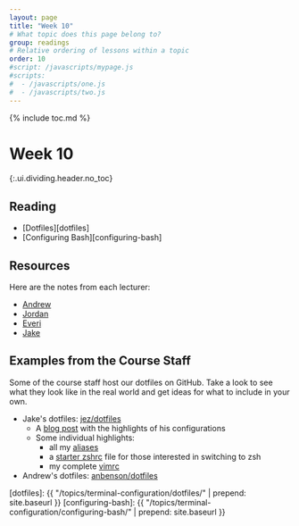 ```yaml
---
layout: page
title: "Week 10"
# What topic does this page belong to?
group: readings
# Relative ordering of lessons within a topic
order: 10
#script: /javascripts/mypage.js
#scripts:
#  - /javascripts/one.js
#  - /javascripts/two.js
---
```



{% include toc.md %}

# Week 10
{:.ui.dividing.header.no_toc}

## Reading

- [Dotfiles][dotfiles]
- [Configuring Bash][configuring-bash]


## Resources

Here are the notes from each lecturer:

- [Andrew](adbenson-terminal-config/)
- [Jordan](jmbrown-terminal-config/)
- [Everi](eosofsky-terminal-config/)
- [Jake](jezimmer-terminal-config/)


## Examples from the Course Staff

Some of the course staff host our dotfiles on GitHub. Take a look to see what
they look like in the real world and get ideas for what to include in your own.

- Jake's dotfiles: [jez/dotfiles][ex1]
  - A [blog post][ex2] with the highlights of his configurations
  - Some individual highlights:
    - all my [aliases][ex3]
    - a [starter zshrc][ex4] file for those interested in switching to zsh
    - my complete [vimrc][ex6]
- Andrew's dotfiles: [anbenson/dotfiles][ex7]


[dotfiles]: {{ "/topics/terminal-configuration/dotfiles/" | prepend: site.baseurl }}
[configuring-bash]: {{ "/topics/terminal-configuration/configuring-bash/" | prepend: site.baseurl }}

[ex1]: https://github.com/jez/dotfiles
[ex2]: http://blog.jez.io/2015/03/10/noteworthy-dotfile-hacks/
[ex3]: https://github.com/jez/dotfiles/blob/ef98d308675dfa2d7ac333a3d1c1dd41f1cf347f/util/aliases.sh
[ex4]: https://github.com/jez/starter-zshrc
[ex5]: https://github.com/jez/dotfiles/blob/ef98d308675dfa2d7ac333a3d1c1dd41f1cf347f/zshrc
[ex6]: https://github.com/jez/dotfiles/blob/eba0202443de6bcc171dbe6bc133fa9fe02357f7/vimrc

[ex7]: https://github.com/anbenson/dotfiles
